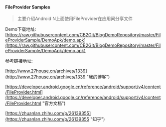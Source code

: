 
#### FileProvider Samples

> 主要介绍Android N上面使用FileProvider在应用间分享文件

Demo下载地址:[https://raw.githubusercontent.com/CB2Git/BlogDemoRepository/master/FileProviderSample/DemoApk/demo.apk](https://raw.githubusercontent.com/CB2Git/BlogDemoRepository/master/FileProviderSample/DemoApk/demo.apk)

参考链接地址:

[http://www.27house.cn/archives/1339](http://www.27house.cn/archives/1339 "我的博客")

[https://developer.android.google.cn/reference/android/support/v4/content/FileProvider.html](https://developer.android.google.cn/reference/android/support/v4/content/FileProvider.html "官方文档")

[https://zhuanlan.zhihu.com/p/26139355](https://zhuanlan.zhihu.com/p/26139355 "知乎")
